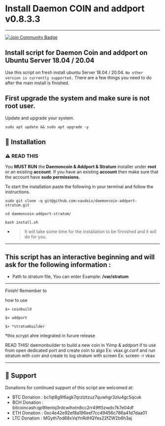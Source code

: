 # Install Daemon COIN and addport v0.8.3.3

***********************************************
<a href="https://discord.gg/xfSwnN7J"><img src="https://img.shields.io/discord/904564600354254898.svg?style=flat&label=Discord %3C3%20&color=7289DA%22" alt="Join Community Badge"/></a>

###

## Install script for Daemon Coin and addport on Ubuntu Server 18.04 / 20.04

Use this script on fresh install ubuntu Server 18.04 / 20.04. ``` No other version is currently supported. ``` There are a few things you need to do after the main install is finished.

## First upgrade the system and make sure is not root user.

Update and upgrade your system.
```
sudo apt update && sudo apt upgrade -y
```
###

## 💾 Installation

### :warning: READ THIS 

You <b>MUST RUN</b> the <b>Daemoncoin & Addport & Stratum</b> installer under <b>root</b> or an existing <b>account</b>.
If you have an existing <b>account</b> then make sure that the account have <b>sudo permissions.</b>

To start the installation paste the following in your terminal and follow the instructions.

```
sudo git clone -q git@github.com:vaudois/daemoncoin-addport-stratum.git
```
```
cd daemoncoin-addport-stratum/
```
```
bash install.sh
```

- > It will take some time for the installation to be finnished and it will do for you.

***********************************

## This script has an interactive beginning and will ask for the following information :

- Path to stratum file, You can enter Example: <b>/var/stratum</b>

***********************************

Finish! Remember to 

how to use 
```
$> coinbuild
```
```
$> addport
```
```
$> *stratumbuilder
```

*this scrypt ahre integrated in  furure release

READ THIS!
daemonbuilder to build a new coin in Yiimp & addport if to use from open dedicated port and create coin to algo Ex: vkax.gr.conf
and run stratum with coin and create to log stratum with screen Ex: screen -r vkax

*****************************************************************************

## 🎁 Support

Donations for continued support of this script are welcomed at:

- BTC Donation : bc1qt8g9l6agk7qrzlztzuz7quwhgr3zlu4gc5qcuk
- BCH Donation : bitcoincash:qp9ltentq3rdcwlhxtn8cc2rr49ft5zwdv7k7e04df
- ETH Donation : 0xc4e42e92ef8a196eef7cc49456c786a41d7daa01
- LTC Donation : MGyth7od68xVqYnRdHQYes22fZW2b6h3aj
